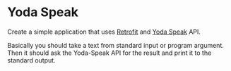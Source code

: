 # Yoda Speak

Create a simple application that uses [Retrofit](square.github.io/retrofit/) and [Yoda Speak](https://market.mashape.com/ismaelc/yoda-speak) API.

Basically you should take a text from standard input or program argument. Then it should ask the Yoda-Speak API for the result and print it to the standard output.
